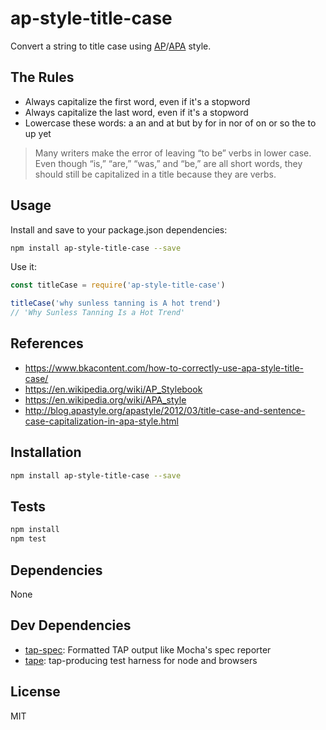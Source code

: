 # ap-style-title-case

Convert a string to title case using
[AP](https://en.wikipedia.org/wiki/AP_Stylebook)/[APA](https://en.wikipedia.org/wiki/APA_style)
style.

## The Rules

- Always capitalize the first word, even if it's a stopword
- Always capitalize the last word, even if it's a stopword
- Lowercase these words: a an and at but by for in nor of on or so the to up yet

> Many writers make the error of leaving “to be” verbs in lower case. Even though “is,” “are,” “was,” and “be,” are all short words, they should still be capitalized in a title because they are verbs.

## Usage

Install and save to your package.json dependencies:

```sh
npm install ap-style-title-case --save
```

Use it:

```js
const titleCase = require('ap-style-title-case')

titleCase('why sunless tanning is A hot trend')
// 'Why Sunless Tanning Is a Hot Trend'
```

## References

- https://www.bkacontent.com/how-to-correctly-use-apa-style-title-case/
- https://en.wikipedia.org/wiki/AP_Stylebook
- https://en.wikipedia.org/wiki/APA_style
- http://blog.apastyle.org/apastyle/2012/03/title-case-and-sentence-case-capitalization-in-apa-style.html

## Installation

```sh
npm install ap-style-title-case --save
```

## Tests

```sh
npm install
npm test
```

## Dependencies

None

## Dev Dependencies

- [tap-spec](https://github.com/scottcorgan/tap-spec): Formatted TAP output like Mocha&#39;s spec reporter
- [tape](https://github.com/substack/tape): tap-producing test harness for node and browsers


## License

MIT
